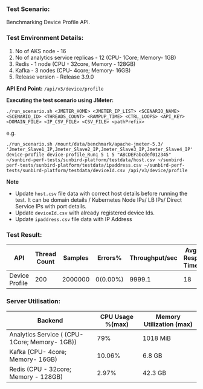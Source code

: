 ### Test Scenario:

Benchmarking Device Profile API.


### Test Environment Details:
1. No of AKS node - 16
2. No of analytics service replicas - 12  (CPU- 1Core; Memory- 1GB)
3. Redis - 1 node (CPU - 32core, Memory - 128GB)
4. Kafka - 3 nodes (CPU- 4core; Memory- 16GB)
5. Release version - Release 3.9.0


**API End Point:** 
`/api/v3/device/profile`


**Executing the test scenario using JMeter:**

```./run_scenario.sh <JMETER_HOME> <JMETER_IP_LIST> <SCENARIO_NAME> <SCENARIO_ID> <THREADS_COUNT> <RAMPUP_TIME> <CTRL_LOOPS> <API_KEY> <DOMAIN_FILE> <IP_CSV_FILE> <CSV_FILE> <pathPrefix>```

e.g.

```./run_scenario.sh /mount/data/benchmark/apache-jmeter-5.3/ 'Jmeter_Slave1_IP,Jmeter_Slave2_IP,Jmeter_Slave3_IP,Jmeter_Slave4_IP' device-profile device-profile_Run1 5 1 5 "ABCDEFabcdef012345" ~/sunbird-perf-tests/sunbird-platform/testdata/host.csv ~/sunbird-perf-tests/sunbird-platform/testdata/ipaddress.csv ~/sunbird-perf-tests/sunbird-platform/testdata/deviceId.csv /api/v3/device/profile```

**Note**
- Update `host.csv` file data with correct host details before running the test. It can be domain details / Kubernetes Node IPs/ LB IPs/ Direct Service IPs with port details.
- Update `deviceId.csv` with already registered device Ids.
- Update `ipaddress.csv` file data with IP Address


### Test Result:

| API           | Thread Count | Samples  | Errors%   | Throughput/sec|Avg Resp Time|  95th pct | 99th pct |
| ------------- | -------------| -------- | --------- | --------------|-------------|-----------|----------|
| Device Profile| 200          | 2000000  | 0(0.00%)  | 9999.1       |  18         |     72    |   84     |


### Server Utilisation:
| Backend          | CPU Usage %(max) | Memory Utilization (max) |
| ------------- | ------------- |------------- |
| Analytics Service ( (CPU- 1Core; Memory- 1GB))  |79% |1018 MiB |
| Kafka (CPU- 4core; Memory- 16GB)| 10.06% | 6.8 GB|
| Redis (CPU - 32core; Memory - 128GB)| 2.97% | 42.3 GB|
